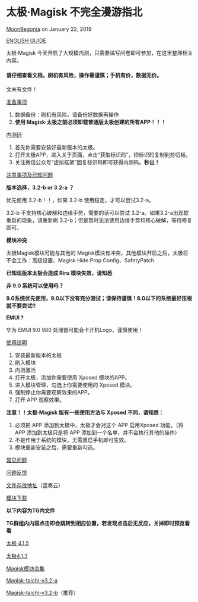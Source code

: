 # 太极·Magisk 不完全漫游指北

[MoonBegonia](https://t.me/MoonBegonia) on January 22, 2019

[ENGLISH GUIDE](https://github.com/hh2333/EXposed-Guide/blob/master/ENGLISH%20GUIDE.md)

太极·Magisk 今天开启了大规模内测，只需要填写问卷即可参加，在这里整理相关内容。

#### 请仔细查看文档。刷机有风险，操作需谨慎；手机有价，数据无价。

文末有文件！

[准备事项](https://github.com/tiann/EXposed/wiki/%E5%87%86%E5%A4%87%E4%BA%8B%E9%A1%B9)

1. 数据备份：刷机有风险，请备份好数据再操作
2. **使用 Magisk·太极之前必须卸载普通版太极创建的所有APP！！！**

[内测码](https://github.com/tiann/EXposed/wiki/%E5%86%85%E6%B5%8B%E7%A0%81%E5%8F%91%E6%94%BE)

1. 首先你需要安装好最新版本的太极。
2. 打开太极APP，进入关于页面，点击“获取标识码”，把标识码复制到剪切板。
3. 关注微信公众号“虚拟框架”回复标识码即可获得内测码。**秒出！**

[注意事项及已知问题](https://github.com/tiann/EXposed/wiki/%E6%B3%A8%E6%84%8F%E4%BA%8B%E9%A1%B9%E5%92%8C%E5%B7%B2%E7%9F%A5%E9%97%AE%E9%A2%98)

**版本选择，3.2-b or 3.2-a ？**

优先使用 3.2-b！！，如果 3.2-b 使用稳定，才可以尝试3.2-a。

3.2-b 不支持核心破解和边缘手势，需要的话可以尝试 3.2-a。如果3.2-a出现软重启的现象，请重新刷 3.2-b；但是暂时无法使用边缘手势和核心破解，等待修复即可。

**模块冲突**

太极Magisk模块可能与其他的 Magisk模块有冲突，其他模块开启之后，太极将不会工作：高级设置、Magisk Hide Prop Config、SafetyPatch

**已知现版本太极会造成 Riru 模块失效，请知悉**

**非 9.0 系统可以使用吗？**

**9.0系统优先使用，9.0以下没有充分测试；请保持谨慎！8.0以下的系统最好压根就不要尝试!!**

**EMUI ?**

华为 EMUI 9.0 980 处理器可能会卡开机Logo，谨慎使用！

[使用说明](https://github.com/tiann/EXposed/wiki/%E5%A6%82%E4%BD%95%E4%BD%BF%E7%94%A8)

1. 安装最新版本的太极
2. 刷入模块
3. 内测激活
4. 打开太极，添加你需要使用 Xposed 模块的APP。
5. 进入模块管理，勾选上你需要使用的 Xposed 模块。
6. 强制停止你需要观察效果的APP。
7. 打开 APP 观察效果。

**注意！！太极·Magisk 版有一些使用方法与 Xposed 不同，请知悉：**

1. 必须把 APP 添加到太极中，太极才会对这个 APP 启用Xposed 功能。（将 APP 添加到太极只是将 APP 添加到一个名单，并不会执行其他的操作）
2. 不是作用于系统的模块，无需重启手机即可生效。
3. 模块重新安装之后，需要重新勾选。

[常见问题](https://github.com/tiann/EXposed/wiki/%E5%B8%B8%E8%A7%81%E9%97%AE%E9%A2%98)

[问题反馈](https://github.com/tiann/EXposed/issues)

[文件存放地址](https://www.lanzous.com/b567813)（蓝奏云）

[模块下载](http://43.245.220.89/plugin.json)

**以下内容为TG内文件**

**TG群组内内容点击即会跳转到相应位置，若发现点击后无反应，关掉即时预览看看**

[太极 4.1.5](https://t.me/vxp_group/101030)

[太极4.1.3](https://t.me/vxp_group/96509)

[Magisk模块合集](https://t.me/vxp_group/96625)

[Magisk-taichi-v3.2-a](https://t.me/vxp_group/97013)

[Magisk-taichi-v3.2-b](https://t.me/vxp_group/97014)（推荐）


